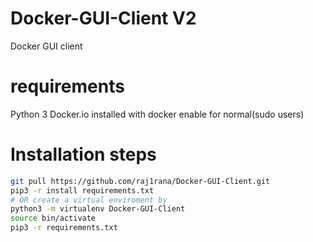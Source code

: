 # Docker-GUI-Client V2
Docker GUI client

# requirements 
Python 3
Docker.io installed with docker enable for normal(sudo users)

# Installation steps
```sh
git pull https://github.com/raj1rana/Docker-GUI-Client.git
pip3 -r install requirements.txt
# OR create a virtual enviroment by
python3 -m virtualenv Docker-GUI-Client
source bin/activate
pip3 -r requirements.txt
```
